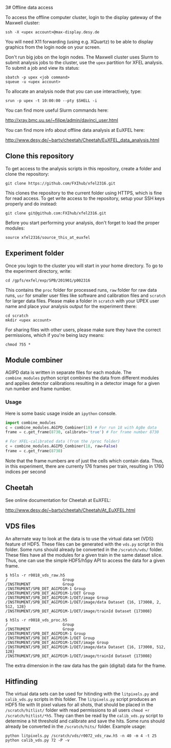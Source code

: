 3# Offline data access

To access the offline computer cluster, login to the display gateway of the Maxwell cluster:

```
ssh -X <upex account>@max-display.desy.de
```

You will need X11 forwarding (using e.g. XQuartz) to be able to display graphics from the login node on your screen.

Don't run big jobs on the login nodes. The Maxwell cluster uses Slurm to submit analysis jobs to the cluster, use the `upex` partition for XFEL analysis. To submit a job and view its status:

```
sbatch -p upex <job command>
squeue -u <upex account>
```

To allocate an analysis node that you can use interactively, type:

```
srun -p upex -t 10:00:00 --pty $SHELL -i
```

You can find more useful Slurm commands here:

http://xray.bmc.uu.se/~filipe/admin/davinci_user.html

You can find more info about offline data analysis at EuXFEL here:

http://www.desy.de/~barty/cheetah/Cheetah/EuXFEL_data_analysis.html

## Clone this repository

To get access to the analysis scripts in this repository, create a folder and clone the repository:

```
git clone https://github.com/FXIhub/xfel2316.git

```

This clones the repository to the current folder using HTTPS, which is fine for read access. To get write access to the repository, setup your SSH keys properly and do instead:

```
git clone git@github.com:FXIhub/xfel2316.git
```

Before you start performing your analysis, don't forget to load the proper modules:

```
source xfel2316/source_this_at_euxfel
```

## Experiment folder

Once you login to the cluster you will start in your home directory. To go to the experiment directory, write:

```
cd /gpfs/exfel/exp/SPB/201901/p002316
```

This contains the `proc` folder for processed runs, `raw` folder for raw data runs, `usr` for smaller user files like software and calibration files and `scratch` for larger data files. Please make a folder in `scratch` with your UPEX user name and place your analysis output for the experiment there:

```
cd scratch
mkdir <upex account>
```

For sharing files with other users, please make sure they have the correct permissions, which if you're being lazy means:

```
chmod 755 *
```

## Module combiner

AGIPD data is written in separate files for each module. The `combine_modules`
python script combines the data from different modules and applies detector
calibrations resulting in a detector image for a given run number and frame number.

### Usage

Here is some basic usage inside an `ipython` console.
```python
import combine_modules
c = combine_modules.AGIPD_Combiner(18) # For run 18 with AgBe data
frame = c.get_frame(8730, calibrate='true') # For frame number 8730

# For XFEL-calibrated data (from the /proc folder)
c = combine_modules.AGIPD_Combiner(18, raw=False)
frame = c.get_frame(8730)
```

Note that the frame numbers are of just the cells which contain data. Thus, in 
this experiment, there are currenty 176 frames per train, resulting in 1760 indices per second

## Cheetah

See online documentation for Cheetah at EuXFEL:

http://www.desy.de/~barty/cheetah/Cheetah/At_EuXFEL.html

## VDS files
An alternate way to look at the data is to use the virtual data set (VDS) feature of HDF5. These files can be generated with the `vds.py` script in this folder. Some runs should already be converted in the `/scratch/vds/` folder. These files have all the modules for a given train in the same dataset slice. Thus, one can use the simple HDF5/h5py API to access the data for a given frame.

```
$ h5ls -r r0018_vds_raw.h5
/                        Group
/INSTRUMENT              Group
/INSTRUMENT/SPB_DET_AGIPD1M-1 Group
/INSTRUMENT/SPB_DET_AGIPD1M-1/DET Group
/INSTRUMENT/SPB_DET_AGIPD1M-1/DET/image Group
/INSTRUMENT/SPB_DET_AGIPD1M-1/DET/image/data Dataset {16, 173008, 2, 512, 128}
/INSTRUMENT/SPB_DET_AGIPD1M-1/DET/image/trainId Dataset {173008}

$ h5ls -r r0018_vds_proc.h5
/                        Group
/INSTRUMENT              Group
/INSTRUMENT/SPB_DET_AGIPD1M-1 Group
/INSTRUMENT/SPB_DET_AGIPD1M-1/DET Group
/INSTRUMENT/SPB_DET_AGIPD1M-1/DET/image Group
/INSTRUMENT/SPB_DET_AGIPD1M-1/DET/image/data Dataset {16, 173008, 512, 128}
/INSTRUMENT/SPB_DET_AGIPD1M-1/DET/image/trainId Dataset {173008}
```
The extra dimension in the raw data has the gain (digital) data for the frame.

## Hitfinding
The virtual data sets can be used for hitinding with the `litpixels.py` and `calib_vds.py` scripts in this folder. The `litpixels.py` script produces an HDF5 file with lit pixel values for all shots, that should be placed in the `/scratch/hitlist/` folder with read permissions to all users `chmod +r /scratch/hitlist/*h5`. They can then be read by the `calib_vds.py` script to determine a hit threshold and calibrate and save the hits.  Some runs should already be converted in the `/scratch/hits/` folder. Example usage:

```
python litpixels.py /scratch/vds/r0072_vds_raw.h5 -n 40 -m 4 -t 25
python calib_vds.py 72 -P -v
```
